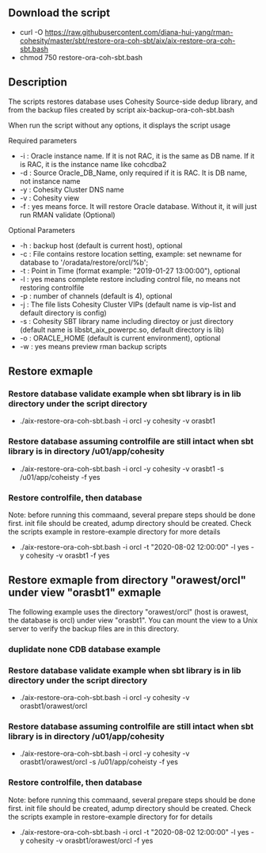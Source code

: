 ## Download the script
- curl -O https://raw.githubusercontent.com/diana-hui-yang/rman-cohesity/master/sbt/restore-ora-coh-sbt/aix/aix-restore-ora-coh-sbt.bash
- chmod 750 restore-ora-coh-sbt.bash

## Description
The scripts restores database uses Cohesity Source-side dedup library, and from the backup files created by script aix-backup-ora-coh-sbt.bash

When run the script without any options, it displays the script usage

Required parameters

- -i : Oracle instance name. If it is not RAC, it is the same as DB name. If it is RAC, it is the instance name like cohcdba2
- -d : Source Oracle_DB_Name, only required if it is RAC. It is DB name, not instance name
- -y : Cohesity Cluster DNS name
- -v : Cohesity view
- -f : yes means force. It will restore Oracle database. Without it, it will just run RMAN validate (Optional)

Optional Parameters

- -h : backup host (default is current host), optional
- -c : File contains restore location setting, example: set newname for database to '/oradata/restore/orcl/%b';
- -t : Point in Time (format example: "2019-01-27 13:00:00"), optional
- -l : yes means complete restore including control file, no means not restoring controlfile
- -p : number of channels (default is 4), optional
- -j : The file lists Cohesity Cluster VIPs (default name is vip-list and default directory is config)
- -s : Cohesity SBT library name including directoy or just directory (default name is libsbt_aix_powerpc.so, default directory is lib)
- -o : ORACLE_HOME (default is current environment), optional
- -w : yes means preview rman backup scripts 

## Restore exmaple

### Restore database validate example when sbt library is in lib directory under the script directory
- ./aix-restore-ora-coh-sbt.bash -i orcl -y cohesity -v orasbt1
### Restore database assuming controlfile are still intact when sbt library is in directory /u01/app/cohesity
- ./aix-restore-ora-coh-sbt.bash -i orcl -y cohesity -v orasbt1 -s /u01/app/coheisty -f yes
### Restore controlfile, then database
Note: before running this commaand, several prepare steps should be done first.
init file should be created, adump directory should be created. 
Check the scripts example in restore-example directory for more details
- ./aix-restore-ora-coh-sbt.bash  -i orcl -t "2020-08-02 12:00:00" -l yes -y cohesity -v orasbt1 -f yes

## Restore exmaple from directory "orawest/orcl" under view "orasbt1" exmaple
The following example uses the directory "orawest/orcl" (host is orawest, the database is orcl) under view "orasbt1". You can mount the view to a Unix server to verify the backup files are in this directory.

### duplidate none CDB database example
### Restore database validate example when sbt library is in lib directory under the script directory
- ./aix-restore-ora-coh-sbt.bash -i orcl -y cohesity -v orasbt1/orawest/orcl
### Restore database assuming controlfile are still intact when sbt library is in directory /u01/app/cohesity
- ./aix-restore-ora-coh-sbt.bash -i orcl -y cohesity -v orasbt1/orawest/orcl -s /u01/app/coheisty -f yes
### Restore controlfile, then database
Note: before running this commaand, several prepare steps should be done first.
init file should be created, adump directory should be created. 
Check the scripts example in restore-example directory for for details
- ./aix-restore-ora-coh-sbt.bash  -i orcl -t "2020-08-02 12:00:00" -l yes -y cohesity -v orasbt1/orawest/orcl -f yes
